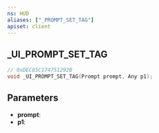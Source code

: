 ```yaml
---
ns: HUD
aliases: ["_PROMPT_SET_TAG"]
apiset: client
---
```

## _UI_PROMPT_SET_TAG

```c
// 0xDEC85C174751292B
void _UI_PROMPT_SET_TAG(Prompt prompt, Any p1);
```


## Parameters
* **prompt**:
* **p1**: